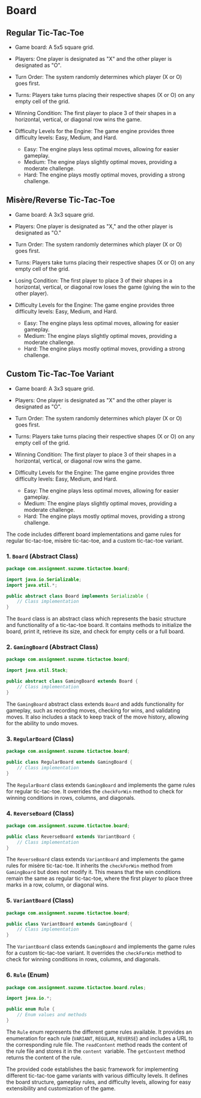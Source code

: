 # Board

## **Regular Tic-Tac-Toe**
- Game board: A 5x5 square grid.
- Players: One player is designated as "X" and the other player is designated as "O".
- Turn Order: The system randomly determines which player (X or O) goes first.
- Turns: Players take turns placing their respective shapes (X or O) on any empty cell of the grid.
- Winning Condition: The first player to place 3 of their shapes in a horizontal, vertical, or diagonal row wins the game.
- Difficulty Levels for the Engine: The game engine provides three difficulty levels: Easy, Medium, and Hard.

  - Easy: The engine plays less optimal moves, allowing for easier gameplay.
  - Medium: The engine plays slightly optimal moves, providing a moderate challenge.
  - Hard: The engine plays mostly optimal moves, providing a strong challenge.


## **Misère/Reverse Tic-Tac-Toe**
- Game board: A 3x3 square grid.
- Players: One player is designated as "X," and the other player is designated as "O."
- Turn Order: The system randomly determines which player (X or O) goes first.
- Turns: Players take turns placing their respective shapes (X or O) on any empty cell of the grid.
- Losing Condition: The first player to place 3 of their shapes in a horizontal, vertical, or diagonal row loses the game (giving the win to the other player).
- Difficulty Levels for the Engine: The game engine provides three difficulty levels: Easy, Medium, and Hard.

  - Easy: The engine plays less optimal moves, allowing for easier gameplay.
  - Medium: The engine plays slightly optimal moves, providing a moderate challenge.
  - Hard: The engine plays mostly optimal moves, providing a strong challenge.


## **Custom Tic-Tac-Toe Variant**
- Game board: A 3x3 square grid.
- Players: One player is designated as "X" and the other player is designated as "O".
- Turn Order: The system randomly determines which player (X or O) goes first.
- Turns: Players take turns placing their respective shapes (X or O) on any empty cell of the grid.
- Winning Condition: The first player to place 3 of their shapes in a horizontal, vertical, or diagonal row wins the game.
- Difficulty Levels for the Engine: The game engine provides three difficulty levels: Easy, Medium, and Hard.

  - Easy: The engine plays less optimal moves, allowing for easier gameplay.
  - Medium: The engine plays slightly optimal moves, providing a moderate challenge.
  - Hard: The engine plays mostly optimal moves, providing a strong challenge.


The code includes different board implementations and game rules for regular tic-tac-toe, misère tic-tac-toe, and a custom tic-tac-toe variant. 

###  1. **`Board`** (Abstract Class)
```java
package com.assignment.suzume.tictactoe.board;

import java.io.Serializable;
import java.util.*;

public abstract class Board implements Serializable {
    // Class implementation
}
```
The `Board` class is an abstract class which represents the basic structure and functionality of a tic-tac-toe board. It contains methods to initialize the board, print it, retrieve its size, and check for empty cells or a full board.


### 2. **`GamingBoard`** (Abstract Class)
```java
package com.assignment.suzume.tictactoe.board;

import java.util.Stack;

public abstract class GamingBoard extends Board {
    // Class implementation
}

```
The `GamingBoard` abstract class extends `Board` and adds functionality for gameplay, such as recording moves, checking for wins, and validating moves. It also includes a stack to keep track of the move history, allowing for the ability to undo moves.


### 3. **`RegularBoard`** (Class)
```java
package com.assignment.suzume.tictactoe.board;

public class RegularBoard extends GamingBoard {
    // Class implementation
}

```
The `RegularBoard` class extends `GamingBoard` and implements the game rules for regular tic-tac-toe. It overrides the `checkForWin` method to check for winning conditions in rows, columns, and diagonals.


### 4. **`ReverseBoard`** (Class)
```java
package com.assignment.suzume.tictactoe.board;

public class ReverseBoard extends VariantBoard {
    // Class implementation
}

```
The `ReverseBoard` class extends `VariantBoard` and implements the game rules for misère tic-tac-toe. It inherits the `checkForWin` method from `GamingBoard` but does not modify it. This means that the win conditions remain the same as regular tic-tac-toe, where the first player to place three marks in a row, column, or diagonal wins.


### 5. **`VariantBoard`** (Class)
```java
package com.assignment.suzume.tictactoe.board;

public class VariantBoard extends GamingBoard {
    // Class implementation
}

```
The `VariantBoard` class extends `GamingBoard` and implements the game rules for a custom tic-tac-toe variant. It overrides the `checkForWin` method to check for winning conditions in rows, columns, and diagonals.


### 6. **`Rule`** (Enum)
```java
package com.assignment.suzume.tictactoe.board.rules;

import java.io.*;

public enum Rule {
    // Enum values and methods
}
```
The `Rule` enum represents the different game rules available. It provides an enumeration for each rule (`VARIANT`, `REGULAR`, `REVERSE`) and includes a URL to the corresponding rule file. The `readContent` method reads the content of the rule file and stores it in the `content `variable. The `getContent` method returns the content of the rule.

The provided code establishes the basic framework for implementing different tic-tac-toe game variants with various difficulty levels. It defines the board structure, gameplay rules, and difficulty levels, allowing for easy extensibility and customization of the game.
